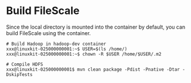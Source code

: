 
# Build FileScale

Since the local directory is mounted into the container by default, you can build FileScale using the container.


```shell
# Build Hadoop in hadoop-dev container
xxx@linuxkit-025000000001:~$ USER=$(ls /home/)
xxx@linuxkit-025000000001:~$ chown -R $USER /home/$USER/.m2

# Compile HDFS
xxx@linuxkit-025000000001$ mvn clean package -Pdist -Pnative -Dtar -DskipTests
```

